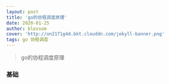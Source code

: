 ```yaml
---
layout: post
title: 'go的协程调度原理'
date: 2020-01-25
author: blossom
cover: 'http://on2171g4d.bkt.clouddn.com/jekyll-banner.png'
tags: go 协程调度
---
```


> go的协程调度原理

### 基础
